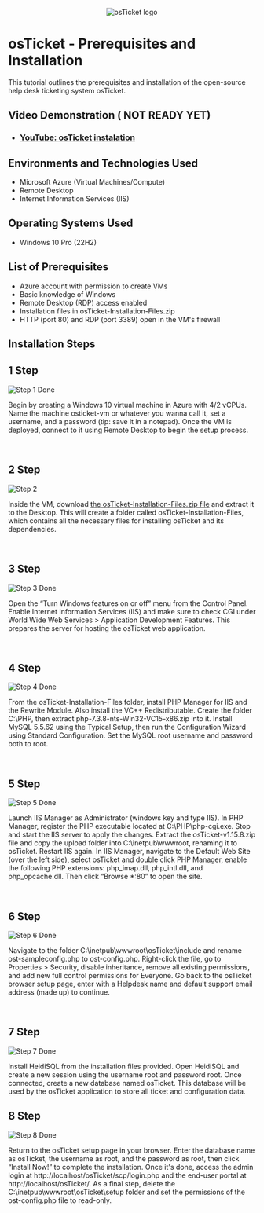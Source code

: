 <p align="center">
<img src="https://i.imgur.com/Clzj7Xs.png" alt="osTicket logo"/>
</p>

<h1>osTicket - Prerequisites and Installation</h1>
This tutorial outlines the prerequisites and installation of the open-source help desk ticketing system osTicket.<br />


<h2>Video Demonstration ( NOT READY YET)</h2>

- ### [YouTube: osTicket instalation](.)

<h2>Environments and Technologies Used</h2>

- Microsoft Azure (Virtual Machines/Compute)
- Remote Desktop
- Internet Information Services (IIS)

<h2>Operating Systems Used </h2>

- Windows 10 Pro</b> (22H2)

<h2>List of Prerequisites</h2>

- Azure account with permission to create VMs
- Basic knowledge of Windows
- Remote Desktop (RDP) access enabled
- Installation files in osTicket-Installation-Files.zip
- HTTP (port 80) and RDP (port 3389) open in the VM's firewall


<h2>Installation Steps</h2>

<h2>1 Step</h2>

![Step 1 Done](https://github.com/user-attachments/assets/e500b29a-4ec2-41f8-ac04-b396604c53b7)

<p>
Begin by creating a Windows 10 virtual machine in Azure with 4/2 vCPUs. Name the machine osticket-vm or whatever you wanna call it, set a username, and a password (tip: save it in a notepad). Once the VM is deployed, connect to it using Remote Desktop to begin the setup process.
</p>
<br />

<h2>2 Step</h2>

![Step 2](https://github.com/user-attachments/assets/d94fcfa4-1a1d-4986-bca5-5699f48ba933)


<p>
Inside the VM, download <a href="https://drive.google.com/uc?export=download&id=1b3RBkXTLNGXbibeMuAynkfzdBC1NnqaD">the osTicket-Installation-Files.zip file</a> and extract it to the Desktop. This will create a folder called osTicket-Installation-Files, which contains all the necessary files for installing osTicket and its dependencies.
</p>
<br />

<h2>3 Step</h2>

![Step 3 Done](https://github.com/user-attachments/assets/82b0411b-8699-4958-bb6e-9c5a44260599)


<p>
Open the “Turn Windows features on or off” menu from the Control Panel. Enable Internet Information Services (IIS) and make sure to check CGI under World Wide Web Services > Application Development Features. This prepares the server for hosting the osTicket web application.
</p>
<br />

<h2>4 Step</h2>

![Step 4 Done](https://github.com/user-attachments/assets/9cad17ee-65ab-4223-af2f-ff51739b7ad7)


<p>
From the osTicket-Installation-Files folder, install PHP Manager for IIS and the Rewrite Module. Also install the VC++ Redistributable. Create the folder C:\PHP, then extract php-7.3.8-nts-Win32-VC15-x86.zip into it. Install MySQL 5.5.62 using the Typical Setup, then run the Configuration Wizard using Standard Configuration. Set the MySQL root username and password both to root.
</p>
<br />

<h2>5 Step</h2>

![Step 5 Done](https://github.com/user-attachments/assets/394e9d44-37f7-42b3-aea3-75731c20e27f)


<p>
Launch IIS Manager as Administrator (windows key and type IIS). In PHP Manager, register the PHP executable located at C:\PHP\php-cgi.exe. Stop and start the IIS server to apply the changes. Extract the osTicket-v1.15.8.zip file and copy the upload folder into C:\inetpub\wwwroot, renaming it to osTicket. Restart IIS again. In IIS Manager, navigate to the Default Web Site (over the left side), select osTicket and double click PHP Manager, enable the following PHP extensions: php_imap.dll, php_intl.dll, and php_opcache.dll. Then click “Browse *:80” to open the site.
</p>
<br />

<h2>6 Step</h2>

![Step 6 Done](https://github.com/user-attachments/assets/223294d2-a21b-4ef2-b29a-bc1da967e98b)


<p>
Navigate to the folder C:\inetpub\wwwroot\osTicket\include and rename ost-sampleconfig.php to ost-config.php. Right-click the file, go to Properties > Security, disable inheritance, remove all existing permissions, and add new full control permissions for Everyone. Go back to the osTicket browser setup page, enter with a Helpdesk name and default support email address (made up) to continue.
</p>
<br />

<h2>7 Step</h2>

![Step 7 Done](https://github.com/user-attachments/assets/b5e7eb27-86d8-4192-82f8-13773dec0746)


<p>
Install HeidiSQL from the installation files provided. Open HeidiSQL and create a new session using the username root and password root. Once connected, create a new database named osTicket. This database will be used by the osTicket application to store all ticket and configuration data.
<br />
<h2>8 Step</h2>

![Step 8 Done](https://github.com/user-attachments/assets/b4379b71-4838-4ce9-b791-2442ea53c4a1)


<p>
Return to the osTicket setup page in your browser. Enter the database name as osTicket, the username as root, and the password as root, then click “Install Now!” to complete the installation. Once it's done, access the admin login at http://localhost/osTicket/scp/login.php and the end-user portal at http://localhost/osTicket/. As a final step, delete the C:\inetpub\wwwroot\osTicket\setup folder and set the permissions of the ost-config.php file to read-only.
<br />


